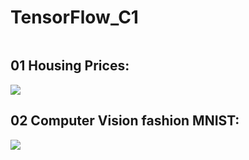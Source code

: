 # TensorFlow_C1
<img src = ''>

## 01 Housing Prices: 

<img src = 'https://github.com/mohd-faizy/01_TensorFlow_Developer_AI_ML_DL_C1/blob/master/Code_png_C1/01_Housing_Prices.png'>

## 02 Computer Vision fashion MNIST:

<img src = 'https://github.com/mohd-faizy/01_TensorFlow_Developer_AI_ML_DL_C1/blob/master/Code_png_C1/02_Computer%20_Vision_fashion_MNIST.png'>
